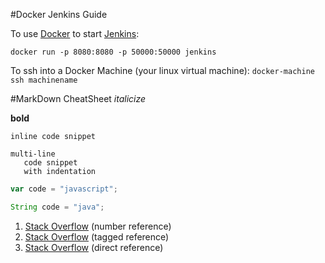 #Docker Jenkins Guide

To use [Docker](https://www.docker.com/) to start [Jenkins](https://jenkins-ci.org/):

`docker run -p 8080:8080 -p 50000:50000 jenkins`

To ssh into a Docker Machine (your linux virtual machine):
`docker-machine ssh machinename`

#MarkDown CheatSheet
_italicize_

**bold**

`inline code snippet`
```
multi-line
   code snippet
   with indentation
   ```
   
 ```javascript
var code = "javascript";
```  

 ```java
String code = "java";
```
1. [Stack Overflow][1] (number reference)
2. [Stack Overflow][so] (tagged reference)
3. [Stack Overflow](http://stackoverflow.com) (direct reference)

[1]: http://stackoverflow.com
[so]: http://stackoverflow.com







